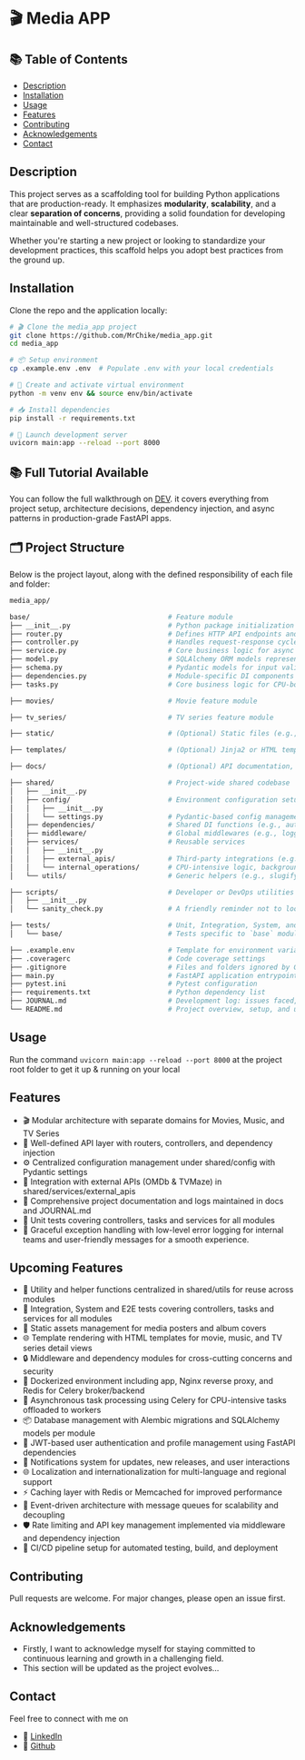 # 🎬 Media APP

## 📚 Table of Contents

- [Description](#description)
- [Installation](#installation)
- [Usage](#usage)
- [Features](#features)
- [Contributing](#contributing)
- [Acknowledgements](#acknowledgements)
- [Contact](#contact)

## Description

This project serves as a scaffolding tool for building Python applications that are production-ready. It emphasizes **modularity**, **scalability**, and a clear **separation of concerns**, providing a solid foundation for developing maintainable and well-structured codebases.

Whether you're starting a new project or looking to standardize your development practices, this scaffold helps you adopt best practices from the ground up.

## Installation

Clone the repo and the application locally:

```bash
# 🎬 Clone the media_app project
git clone https://github.com/MrChike/media_app.git
cd media_app

# 📦 Setup environment
cp .example.env .env  # Populate .env with your local credentials

# 🐍 Create and activate virtual environment
python -m venv env && source env/bin/activate

# 📥 Install dependencies
pip install -r requirements.txt

# 🚀 Launch development server
uvicorn main:app --reload --port 8000

```

## 📚 Full Tutorial Available

You can follow the full walkthrough on [DEV](https://dev.to/mrchike/fastapi-in-production-build-scale-deploy-series-a-codebase-design-ao3). it covers everything from project setup, architecture decisions, dependency injection, and async patterns in production-grade FastAPI apps.

## 🗂️ Project Structure

Below is the project layout, along with the defined responsibility of each file and folder:

```bash
media_app/

base/                                  # Feature module
├── __init__.py                        # Python package initialization
├── router.py                          # Defines HTTP API endpoints and maps them to controller functions
├── controller.py                      # Handles request-response cycle; delegates business logic to services
├── service.py                         # Core business logic for async I/O operations
├── model.py                           # SQLAlchemy ORM models representing database tables
├── schema.py                          # Pydantic models for input validation and output serialization
├── dependencies.py                    # Module-specific DI components like authentication and DB sessions
├── tasks.py                           # Core business logic for CPU-bound operations

├── movies/                            # Movie feature module

├── tv_series/                         # TV series feature module

├── static/                            # (Optional) Static files (e.g., images, CSS)

├── templates/                         # (Optional) Jinja2 or HTML templates for frontend rendering

├── docs/                              # (Optional) API documentation, design specs, or OpenAPI enhancements

├── shared/                            # Project-wide shared codebase
│   ├── __init__.py
│   ├── config/                        # Environment configuration setup
│   │   ├── __init__.py
│   │   └── settings.py                # Pydantic-based config management
│   ├── dependencies/                  # Shared DI functions (e.g., auth, DB session)
│   ├── middleware/                    # Global middlewares (e.g., logging, error handling)
│   ├── services/                      # Reusable services
│   │   ├── __init__.py
│   │   ├── external_apis/             # Third-party integrations (e.g., TMDB, IMDB)
│   │   └── internal_operations/       # CPU-intensive logic, background tasks
│   └── utils/                         # Generic helpers (e.g., slugify, formatters)

├── scripts/                           # Developer or DevOps utilities
│   ├── __init__.py
│   └── sanity_check.py                # A friendly reminder not to loose your mind while debugging

├── tests/                             # Unit, Integration, System, and End-to-End (E2E) tests for app modules
│   └── base/                          # Tests specific to `base` module

├── .example.env                       # Template for environment variables (e.g., DB_URL, API_KEY)
├── .coveragerc                        # Code coverage settings
├── .gitignore                         # Files and folders ignored by Git
├── main.py                            # FastAPI application entrypoint
├── pytest.ini                         # Pytest configuration
├── requirements.txt                   # Python dependency list
├── JOURNAL.md                         # Development log: issues faced, solutions, and resources
└── README.md                          # Project overview, setup, and usage
```

## Usage

Run the command `uvicorn main:app --reload --port 8000` at the project root folder to get it up & running on your local

## Features

- 🎬 Modular architecture with separate domains for Movies, Music, and TV Series
- 🧩 Well-defined API layer with routers, controllers, and dependency injection
- ⚙️ Centralized configuration management under shared/config with Pydantic settings
- 🔗 Integration with external APIs (OMDb & TVMaze) in shared/services/external_apis
- 📜 Comprehensive project documentation and logs maintained in docs and JOURNAL.md
- 🧪 Unit tests covering controllers, tasks and services for all modules
- 🐞 Graceful exception handling with low-level error logging for internal teams and user-friendly messages for a smooth experience.

## Upcoming Features

- 🔧 Utility and helper functions centralized in shared/utils for reuse across modules
- 🧪 Integration, System and E2E tests covering controllers, tasks and services for all modules
- 📁 Static assets management for media posters and album covers
- 🌐 Template rendering with HTML templates for movie, music, and TV series detail views
- 🔒 Middleware and dependency modules for cross-cutting concerns and security
- 🐳 Dockerized environment including app, Nginx reverse proxy, and Redis for Celery broker/backend
- 🚀 Asynchronous task processing using Celery for CPU-intensive tasks offloaded to workers
- 📦 Database management with Alembic migrations and SQLAlchemy models per module
- 🎯 JWT-based user authentication and profile management using FastAPI dependencies
- 🔔 Notifications system for updates, new releases, and user interactions
- 🌐 Localization and internationalization for multi-language and regional support
- ⚡ Caching layer with Redis or Memcached for improved performance
- 🔗 Event-driven architecture with message queues for scalability and decoupling
- 🛡️ Rate limiting and API key management implemented via middleware and dependency injection
- 🚀 CI/CD pipeline setup for automated testing, build, and deployment

## Contributing

Pull requests are welcome. For major changes, please open an issue first.

## Acknowledgements

- Firstly, I want to acknowledge myself for staying committed to continuous learning and growth in a challenging field.
- This section will be updated as the project evolves...

## Contact

Feel free to connect with me on

- 💼 [LinkedIn](https://www.linkedin.com/in/chikeegonu/)
- 🐙 [Github](https://github.com/MrChike)
